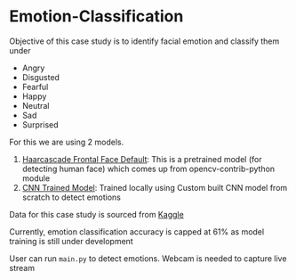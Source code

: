# Emotion-Classification

Objective of this case study is to identify facial emotion and classify them under 
- Angry
- Disgusted
- Fearful
- Happy
- Neutral
- Sad
- Surprised

For this we are using 2 models.

1. [Haarcascade Frontal Face Default](#https://raw.githubusercontent.com/opencv/opencv/master/data/haarcascades/haarcascade_frontalface_default.xml): This is a pretrained model (for detecting human face) which comes up from opencv-contrib-python module
2. [CNN Trained Model](file:///modelling/model.h5): Trained locally using Custom built CNN model from scratch to detect emotions

Data for this case study is sourced from [Kaggle](#https://www.kaggle.com/datasets/ananthu017/emotion-detection-fer)

Currently, emotion classification accuracy is capped at 61% as model training is still under development

User can run `main.py` to detect emotions.
Webcam is needed to capture live stream
